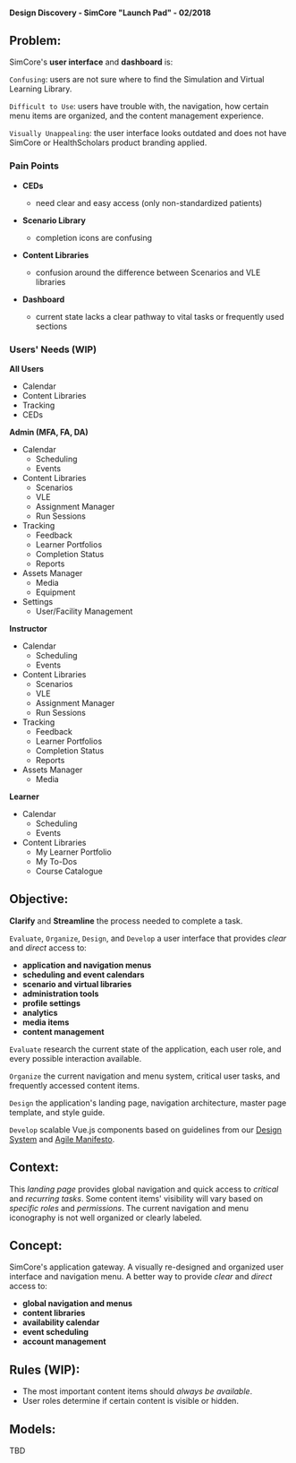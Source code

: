 #### Design Discovery - SimCore  "Launch Pad" - 02/2018

## Problem:

SimCore's __user interface__ and __dashboard__ is:

`Confusing`: users are not sure where to find the Simulation and Virtual Learning Library.

`Difficult to Use`: users have trouble with, the navigation, how certain menu items are organized, and the content management experience.

`Visually Unappealing`: the user interface looks outdated and does not have SimCore or HealthScholars product branding applied.

### Pain Points

- __CEDs__
  - need clear and easy access (only non-standardized patients)

- __Scenario Library__
  - completion icons are confusing

- __Content Libraries__
  - confusion around the difference between Scenarios and VLE libraries

- __Dashboard__
  - current state lacks a clear pathway to vital tasks or frequently used sections

### Users' Needs (WIP)

__All Users__

- Calendar
- Content Libraries
- Tracking
- CEDs

__Admin (MFA, FA, DA)__

- Calendar
  - Scheduling
  - Events
- Content Libraries
  - Scenarios
  - VLE
  - Assignment Manager
  - Run Sessions
- Tracking
  - Feedback
  - Learner Portfolios
  - Completion Status
  - Reports
- Assets Manager
  - Media
  - Equipment
- Settings
  - User/Facility Management

 __Instructor__

- Calendar
  - Scheduling
  - Events
- Content Libraries
  - Scenarios
  - VLE
  - Assignment Manager
  - Run Sessions
- Tracking
  - Feedback
  - Learner Portfolios
  - Completion Status
  - Reports
- Assets Manager
  - Media

 __Learner__

- Calendar
  - Scheduling
  - Events
- Content Libraries
  - My Learner Portfolio
  - My To-Dos
  - Course Catalogue

## Objective:

__Clarify__ and __Streamline__ the process needed to complete a task.

`Evaluate`, `Organize`, `Design`, and `Develop` a user interface that provides *clear* and *direct* access to:

- __application and navigation menus__
- __scheduling and event calendars__
- __scenario and virtual libraries__
- __administration tools__
- __profile settings__
- __analytics__
- __media items__
- __content management__

`Evaluate` research the current state of the application, each user role, and every possible interaction available.

`Organize` the current navigation and menu system, critical user tasks, and frequently accessed content items.

`Design` the application's landing page, navigation architecture, master page template, and style guide.

`Develop` scalable Vue.js components based on guidelines from our [Design System](https://docs.healthscholars.com/showfile/Development/Design%20System.html) and [Agile Manifesto](https://docs.healthscholars.com/showfile/Development/Agile%20Manifesto%20Team%20Notes.html).

## Context:
This *landing page* provides global navigation and quick access to *critical* and *recurring tasks*. Some content items' visibility will vary based on *specific roles* and *permissions*. The current navigation and menu iconography is not well organized or clearly labeled.

## Concept:

SimCore's application gateway. A visually re-designed and organized user interface and navigation menu. A better way to provide *clear* and *direct* access to:

- __global navigation and menus__
- __content libraries__
- __availability calendar__
- __event scheduling__
- __account management__

## Rules (WIP):

- The most important content items should *always be available*.
- User roles determine if certain content is visible or hidden.

## Models:

TBD
